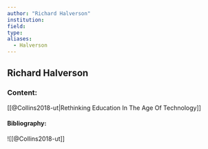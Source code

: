 ```yaml
---
author: "Richard Halverson"
institution:
field:
type:
aliases:
  - Halverson
---
```


## Richard Halverson

### Content:
[[@Collins2018-ut|Rethinking Education In The Age Of Technology]]

#### Bibliography:

![[@Collins2018-ut]]